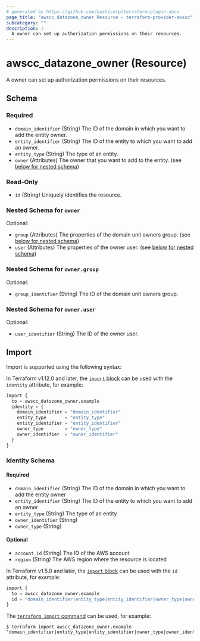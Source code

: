```yaml
---
# generated by https://github.com/hashicorp/terraform-plugin-docs
page_title: "awscc_datazone_owner Resource - terraform-provider-awscc"
subcategory: ""
description: |-
  A owner can set up authorization permissions on their resources.
---
```


# awscc_datazone_owner (Resource)

A owner can set up authorization permissions on their resources.



<!-- schema generated by tfplugindocs -->
## Schema

### Required

- `domain_identifier` (String) The ID of the domain in which you want to add the entity owner.
- `entity_identifier` (String) The ID of the entity to which you want to add an owner.
- `entity_type` (String) The type of an entity.
- `owner` (Attributes) The owner that you want to add to the entity. (see [below for nested schema](#nestedatt--owner))

### Read-Only

- `id` (String) Uniquely identifies the resource.

<a id="nestedatt--owner"></a>
### Nested Schema for `owner`

Optional:

- `group` (Attributes) The properties of the domain unit owners group. (see [below for nested schema](#nestedatt--owner--group))
- `user` (Attributes) The properties of the owner user. (see [below for nested schema](#nestedatt--owner--user))

<a id="nestedatt--owner--group"></a>
### Nested Schema for `owner.group`

Optional:

- `group_identifier` (String) The ID of the domain unit owners group.


<a id="nestedatt--owner--user"></a>
### Nested Schema for `owner.user`

Optional:

- `user_identifier` (String) The ID of the owner user.

## Import

Import is supported using the following syntax:

In Terraform v1.12.0 and later, the [`import` block](https://developer.hashicorp.com/terraform/language/import) can be used with the `identity` attribute, for example:

```terraform
import {
  to = awscc_datazone_owner.example
  identity = {
    domain_identifier = "domain_identifier"
    entity_type       = "entity_type"
    entity_identifier = "entity_identifier"
    owner_type        = "owner_type"
    owner_identifier  = "owner_identifier"
  }
}
```

<!-- schema generated by tfplugindocs -->
### Identity Schema

#### Required

- `domain_identifier` (String) The ID of the domain in which you want to add the entity owner
- `entity_identifier` (String) The ID of the entity to which you want to add an owner
- `entity_type` (String) The type of an entity
- `owner_identifier` (String)
- `owner_type` (String)

#### Optional

- `account_id` (String) The ID of the AWS account
- `region` (String) The AWS region where the resource is located

In Terraform v1.5.0 and later, the [`import` block](https://developer.hashicorp.com/terraform/language/import) can be used with the `id` attribute, for example:

```terraform
import {
  to = awscc_datazone_owner.example
  id = "domain_identifier|entity_type|entity_identifier|owner_type|owner_identifier"
}
```

The [`terraform import` command](https://developer.hashicorp.com/terraform/cli/commands/import) can be used, for example:

```shell
$ terraform import awscc_datazone_owner.example "domain_identifier|entity_type|entity_identifier|owner_type|owner_identifier"
```
